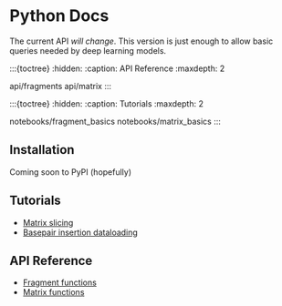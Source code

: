 # Python Docs


The current API *will change*. This version is just enough to allow basic queries needed by
deep learning models.

:::{toctree}
:hidden:
:caption: API Reference
:maxdepth: 2

api/fragments
api/matrix
:::

:::{toctree}
:hidden:
:caption: Tutorials
:maxdepth: 2

notebooks/fragment_basics
notebooks/matrix_basics
:::

## Installation

Coming soon to PyPI (hopefully)

## Tutorials

- [Matrix slicing](notebooks/matrix_basics)
- [Basepair insertion dataloading](notebooks/fragment_basics)

## API Reference

- [Fragment functions](api/fragments)
- [Matrix functions](api/matrix)
